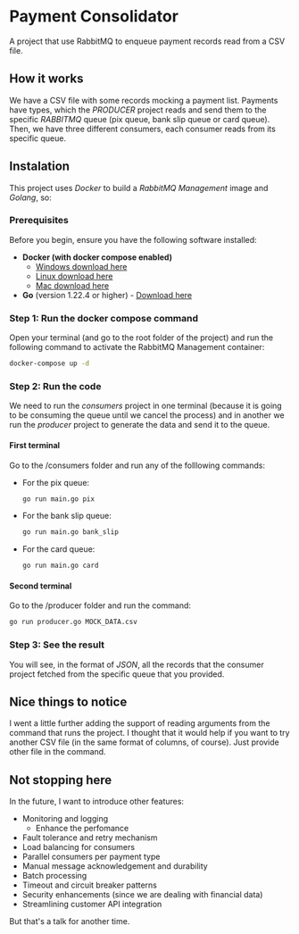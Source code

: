 # Payment Consolidator

A project that use RabbitMQ to enqueue payment records read from a CSV file.

## How it works

We have a CSV file with some records mocking a payment list. Payments have types, which the _PRODUCER_ project reads and send them to the specific _RABBITMQ_ queue (pix queue, bank slip queue or card queue). Then, we have three different consumers, each consumer reads from its specific queue.

## Instalation

This project uses _Docker_ to build a _RabbitMQ Management_ image and _Golang_, so:

### Prerequisites

Before you begin, ensure you have the following software installed:

- **Docker (with docker compose enabled)**
  - [Windows download here](https://docs.docker.com/desktop/install/windows-install/)
  - [Linux download here](https://docs.docker.com/desktop/install/linux/)
  - [Mac download here](https://docs.docker.com/desktop/install/mac-install/)
- **Go** (version 1.22.4 or higher) - [Download here](https://go.dev/doc/install)

### Step 1: Run the docker compose command

Open your terminal (and go to the root folder of the project) and run the following command to activate the RabbitMQ Management container:

```bash
docker-compose up -d
```

### Step 2: Run the code

We need to run the _consumers_ project in one terminal (because it is going to be consuming the queue until we cancel the process) and in another we run the _producer_ project to generate the data and send it to the queue.

#### First terminal

Go to the /consumers folder and run any of the folllowing commands:

- For the pix queue:
  ```bash
  go run main.go pix
  ```
- For the bank slip queue:
  ```bash
  go run main.go bank_slip
  ```
- For the card queue:
  ```bash
  go run main.go card
  ```
#### Second terminal

Go to the /producer folder and run the command:

```bash
go run producer.go MOCK_DATA.csv
```
### Step 3: See the result

You will see, in the format of *JSON*, all the records that the consumer project fetched from the specific queue that you provided.

## Nice things to notice

I went a little further adding the support of reading arguments from the command that runs the project. I thought that it would help if you want to try another CSV file (in the same format of columns, of course). Just provide other file in the command.

## Not stopping here

In the future, I want to introduce other features:

- Monitoring and logging
    - Enhance the perfomance
- Fault tolerance and retry mechanism
- Load balancing for consumers
- Parallel consumers per payment type
- Manual message acknowledgement and durability
- Batch processing
- Timeout and circuit breaker patterns
- Security enhancements (since we are dealing with financial data)
- Streamlining customer API integration

But that's a talk for another time.